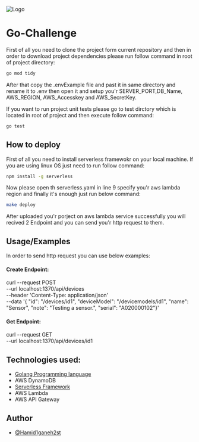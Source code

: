 

![Logo](https://media.licdn.com/dms/image/D4D12AQGYvrJwYEpXdw/article-cover_image-shrink_720_1280/0/1665747068873?e=2147483647&v=beta&t=736Ys7pj1I7p_IJB7FviK5RjFUjideODD54Fu16L4XY)

# Go-Challenge
First of all you need to clone the project form current repository and then in order to download project dependencies please run follow command in root of project directory:
```bash
go mod tidy
```
After that copy the .envExample file and past it in same directory and rename it to .env then open it and setup you'r SERVER_PORT,DB_Name, AWS_REGION, AWS_Accesskey and AWS_SecretKey.

If you want to run project unit tests please go to test dirctory which is located in root of project and then execute follow command:
```bash
go test
```
## How to deploy
First of all you need to install serverless framewokr on your local machine. If you are using linux OS just need to run follow command:
```bash
npm install -g serverless
```
Now please open th serverless.yaml in line 9 specify you'r aws lambda region and finally it's enough just run below command:
```bash
make deploy
```
After  uploaded you'r porject on aws lambda service successfully you will recived 2 Endpoint and you can send you'r http request to them. 
 

## Usage/Examples
In order to send http request you can use below examples:

#### Create Endpoint:
curl --request POST \
  --url localhost:1370/api/devices \
  --header 'Content-Type: application/json' \
  --data '{
    "id": "/devices/id1",
    "deviceModel": "/devicemodels/id1",
    "name": "Sensor",
    "note": "Testing a sensor.",
    "serial": "A020000102"}'

#### Get Endpoint:
curl --request GET \
  --url localhost:1370/api/devices/id1

 
## Technologies used:
 - [Golang Programming language](https://golang.org)
 - AWS DynamoDB
 - [Serverless Framework](https://serverless.com)
 - AWS Lambda
 - AWS API Gateway


## Author
- [@Hamid1ganeh2st](https://github.com/hamid1ganeh)



  
 